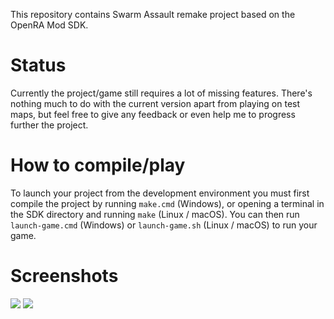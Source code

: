 This repository contains Swarm Assault remake project based on the OpenRA Mod SDK.

# Status

Currently the project/game still requires a lot of missing features. There's nothing much to do with the current version apart from playing on test maps, but feel free to give any feedback or even help me to progress further the project.

# How to compile/play

To launch your project from the development environment you must first compile the project by running `make.cmd` (Windows), or opening a terminal in the SDK directory and running `make` (Linux / macOS).  You can then run `launch-game.cmd` (Windows) or `launch-game.sh` (Linux / macOS) to run your game.

# Screenshots

![](https://media.moddb.com/cache/images/mods/1/42/41459/thumb_620x2000/OpenRA_2018-12-07_23-03-41-63.png)
![](https://media.moddb.com/cache/images/mods/1/42/41459/thumb_620x2000/OpenRA_2018-12-07_21-56-59-07.png)
